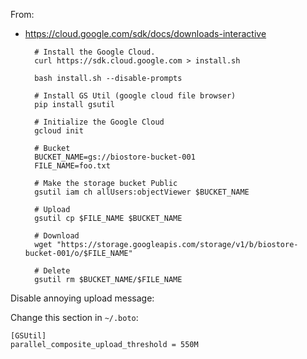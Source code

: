 
From:

* https://cloud.google.com/sdk/docs/downloads-interactive


        # Install the Google Cloud.
        curl https://sdk.cloud.google.com > install.sh
        
        bash install.sh --disable-prompts
    
        # Install GS Util (google cloud file browser)
        pip install gsutil
        
        # Initialize the Google Cloud
        gcloud init
       
        # Bucket 
        BUCKET_NAME=gs://biostore-bucket-001
        FILE_NAME=foo.txt
        
        # Make the storage bucket Public
        gsutil iam ch allUsers:objectViewer $BUCKET_NAME
        
        # Upload
        gsutil cp $FILE_NAME $BUCKET_NAME
        
        # Download    
        wget "https://storage.googleapis.com/storage/v1/b/biostore-bucket-001/o/$FILE_NAME"
        
        # Delete 
        gsutil rm $BUCKET_NAME/$FILE_NAME
      
  
Disable annoying upload message:

Change this section in `~/.boto`:
      
    [GSUtil]
    parallel_composite_upload_threshold = 550M

  